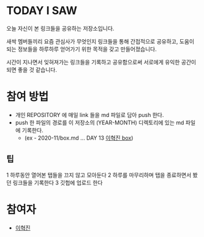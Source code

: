 # TODAY I SAW
오늘 자신이 본 링크들을 공유하는 저장소입니다.

새싹 멤버들끼리 요즘 관심사가 무엇인지 링크들을 통해 간접적으로 공유하고,
도움이 되는 정보들을 하루하루 얻어가기 위한 목적을 갖고 만들어졌습니다.

시간이 지나면서 잊혀져가는 링크들을 기록하고 공유함으로써 서로에게 유익한 공간이 되면 좋을 것 같습니다.

# 참여 방법
* 개인 REPOSITORY 에 매일 link 들을 md 파일로 담아 push 한다.
* push 한 파일의 경로를 이 저장소의 (YEAR-MONTH) 디렉토리에 있는 md 파일에 기록한다. 
	* (ex - 2020-11/box.md ... DAY 13 [이혁진 box](링크url))

## 팁
1 하루동안 열어본 탭들을 끄지 않고 모아둔다
2 하루를 마무리하며 탭을 종료하면서 봤던 링크들을 기록한다
3 깃헙에 업로드 한다 

# 참여자
* [이혁진](https://github.com/hyukjin-lee/tech-link-box)
